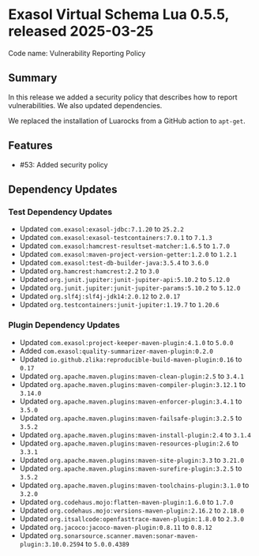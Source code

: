 # Exasol Virtual Schema Lua 0.5.5, released 2025-03-25

Code name: Vulnerability Reporting Policy

## Summary

In this release we added a security policy that describes how to report vulnerabilities. We also updated dependencies.

We replaced the installation of Luarocks from a GitHub action to `apt-get`.

## Features

* #53: Added security policy

## Dependency Updates

### Test Dependency Updates

* Updated `com.exasol:exasol-jdbc:7.1.20` to `25.2.2`
* Updated `com.exasol:exasol-testcontainers:7.0.1` to `7.1.3`
* Updated `com.exasol:hamcrest-resultset-matcher:1.6.5` to `1.7.0`
* Updated `com.exasol:maven-project-version-getter:1.2.0` to `1.2.1`
* Updated `com.exasol:test-db-builder-java:3.5.4` to `3.6.0`
* Updated `org.hamcrest:hamcrest:2.2` to `3.0`
* Updated `org.junit.jupiter:junit-jupiter-api:5.10.2` to `5.12.0`
* Updated `org.junit.jupiter:junit-jupiter-params:5.10.2` to `5.12.0`
* Updated `org.slf4j:slf4j-jdk14:2.0.12` to `2.0.17`
* Updated `org.testcontainers:junit-jupiter:1.19.7` to `1.20.6`

### Plugin Dependency Updates

* Updated `com.exasol:project-keeper-maven-plugin:4.1.0` to `5.0.0`
* Added `com.exasol:quality-summarizer-maven-plugin:0.2.0`
* Updated `io.github.zlika:reproducible-build-maven-plugin:0.16` to `0.17`
* Updated `org.apache.maven.plugins:maven-clean-plugin:2.5` to `3.4.1`
* Updated `org.apache.maven.plugins:maven-compiler-plugin:3.12.1` to `3.14.0`
* Updated `org.apache.maven.plugins:maven-enforcer-plugin:3.4.1` to `3.5.0`
* Updated `org.apache.maven.plugins:maven-failsafe-plugin:3.2.5` to `3.5.2`
* Updated `org.apache.maven.plugins:maven-install-plugin:2.4` to `3.1.4`
* Updated `org.apache.maven.plugins:maven-resources-plugin:2.6` to `3.3.1`
* Updated `org.apache.maven.plugins:maven-site-plugin:3.3` to `3.21.0`
* Updated `org.apache.maven.plugins:maven-surefire-plugin:3.2.5` to `3.5.2`
* Updated `org.apache.maven.plugins:maven-toolchains-plugin:3.1.0` to `3.2.0`
* Updated `org.codehaus.mojo:flatten-maven-plugin:1.6.0` to `1.7.0`
* Updated `org.codehaus.mojo:versions-maven-plugin:2.16.2` to `2.18.0`
* Updated `org.itsallcode:openfasttrace-maven-plugin:1.8.0` to `2.3.0`
* Updated `org.jacoco:jacoco-maven-plugin:0.8.11` to `0.8.12`
* Updated `org.sonarsource.scanner.maven:sonar-maven-plugin:3.10.0.2594` to `5.0.0.4389`
